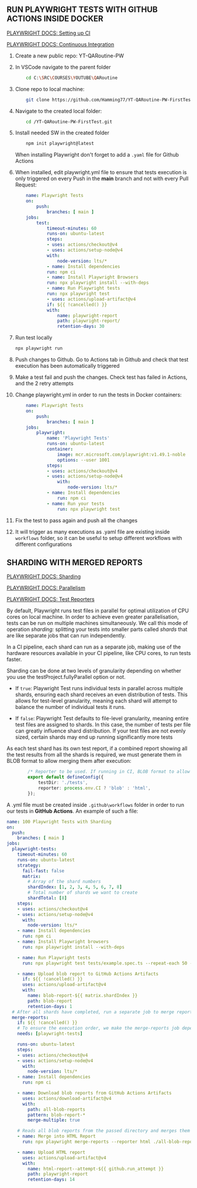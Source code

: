 ## RUN PLAYWRIGHT TESTS WITH GITHUB ACTIONS INSIDE DOCKER

<a href="https://playwright.dev/docs/ci-intro">PLAYWRIGHT DOCS: Setting up CI</a>

<a href="https://playwright.dev/docs/ci">PLAYWRIGHT DOCS: Continuous Integration</a>

1. Create a new public repo: YT-QARoutine-PW
2. In VSCode navigate to the parent folder

    ```sh
        cd C:\SRC\COURSES\YOUTUBE\QARoutine
    ```
3. Clone repo to local machine:

    ```sh
        git clone https://github.com/Hamming77/YT-QARoutine-PW-FirstTest.git
    ```

4. Navigate to the created local folder:

    ```sh
        cd /YT-QARoutine-PW-FirstTest.git
    ```    

5. Install needed SW in the created folder

    ```sh
        npm init playwright@latest
    ```    

	When installing Playwright don't forget to add a <code>.yaml</code> file for Github Actions

6. When installed, edit playwright.yml file to ensure that tests execution is only triggered on every Push in the **main** branch and not with every Pull Request:

    ```yml
        name: Playwright Tests
        on:
            push:
                branches: [ main ]
        jobs:
            test:
                timeout-minutes: 60
                runs-on: ubuntu-latest
                steps:
                - uses: actions/checkout@v4
                - uses: actions/setup-node@v4
                with:
                    node-version: lts/*
                - name: Install dependencies
                run: npm ci
                - name: Install Playwright Browsers
                run: npx playwright install --with-deps
                - name: Run Playwright tests
                run: npx playwright test
                - uses: actions/upload-artifact@v4
                if: ${{ !cancelled() }}
                with:
                    name: playwright-report
                    path: playwright-report/
                    retention-days: 30
    ```

7. Run test locally

    ```sh
    npx playwright run
    ```

8. Push changes to Github. Go to Actions tab in Github and check that test execution has been automatically triggered

9. Make a test fail and push the changes. Check test has failed in Actions, and the 2 retry attempts

10. Change playwright.yml in order to run the tests in Docker containers:

    ```yml
        name: Playwright Tests
        on:
            push:
                branches: [ main ]
        jobs:
            playwright:
                name: 'Playwright Tests'
                runs-on: ubuntu-latest
                container:
                    image: mcr.microsoft.com/playwright:v1.49.1-noble
                    options: --user 1001
                steps:
                - uses: actions/checkout@v4
                - uses: actions/setup-node@v4
                    with:
                        node-version: lts/*
                - name: Install dependencies
                    run: npm ci
                - name: Run your tests
                    run: npx playwright test
    ```                    

11. Fix the test to pass again and push all the changes

12. It will trigger as many executions as .yaml file are existing inside <code>workflows</code> folder, so it can be useful to setup different workflows with different configurations

## SHARDING WITH MERGED REPORTS
<a href="https://playwright.dev/docs/test-sharding">PLAYWRIGHT DOCS: Sharding</a>

<a href="https://playwright.dev/docs/test-parallel">PLAYWRIGHT DOCS: Parallelism</a>

<a href="https://playwright.dev/docs/test-reporters">PLAYWRIGHT DOCS: Test Reporters</a>

 By default, Playwright runs test files in parallel for optimal utilization of CPU cores on local machine. In order to achieve even greater parallelisation, tests can be run on multiple machines simultaneously. We call this mode of operation *sharding:* splitting your tests into smaller parts called *shards* that are like separate jobs that can run independently. 
 
 In a CI pipeline, each shard can run as a separate job, making use of the hardware resources available in your CI pipeline, like CPU cores, to run tests faster.

Sharding can be done at two levels of granularity depending on whether you use the testProject.fullyParallel option or not.

- If <code>true</code>: Playwright Test runs individual tests in parallel across multiple shards, ensuring each shard receives an even distribution of tests. This allows for test-level granularity, meaning each shard will attempt to balance the number of individual tests it runs.

- If <code>false</code>:  Playwright Test defaults to file-level granularity, meaning entire test files are assigned to shards. In this case, the number of tests per file can greatly influence shard distribution. If your test files are not evenly sized, certain shards may end up running significantly more tests

As each test shard has its own test report, if a combined report showing all the test results from all the shards is required, we must generate them in BLOB format to allow merging them after execution:
    
```ts 
        /* Reporter to be used. If running in CI, BLOB format to allow sharding. If in local, in HTML. See https://playwright.dev/docs/test-reporters */
        export default defineConfig({
            testDir: './tests',
            reporter: process.env.CI ? 'blob' : 'html',
        });
```

A .yml file must be created inside <code>.github\workflows</code> folder in order to run our tests in **GitHub Actions**. An example of such a file:

```yml
name: 100 Playwright Tests with Sharding
on:
  push:
    branches: [ main ]
jobs:
  playwright-tests:
    timeout-minutes: 60
    runs-on: ubuntu-latest
    strategy:
      fail-fast: false
      matrix:
        # Array of the shard numbers
        shardIndex: [1, 2, 3, 4, 5, 6, 7, 8]
        # Total number of shards we want to create
        shardTotal: [8]
    steps:
    - uses: actions/checkout@v4
    - uses: actions/setup-node@v4
      with:
        node-version: lts/*
    - name: Install dependencies
      run: npm ci
    - name: Install Playwright browsers
      run: npx playwright install --with-deps

    - name: Run Playwright tests
      run: npx playwright test tests/example.spec.ts --repeat-each 50 --project=chromium --shard=${{ matrix.shardIndex }}/${{ matrix.shardTotal }}

    - name: Upload blob report to GitHub Actions Artifacts
      if: ${{ !cancelled() }}
      uses: actions/upload-artifact@v4
      with:
        name: blob-report-${{ matrix.shardIndex }}
        path: blob-report
        retention-days: 1
  # After all shards have completed, run a separate job to merge reports after playwright-tests, even if some shards have failed
  merge-reports:
    if: ${{ !cancelled() }}
    # To ensure the execution order, we make the merge-reports job depend on our sharded "playwright-tests" previous job
    needs: [playwright-tests]

    runs-on: ubuntu-latest
    steps:
    - uses: actions/checkout@v4
    - uses: actions/setup-node@v4
      with:
        node-version: lts/*
    - name: Install dependencies
      run: npm ci

    - name: Download blob reports from GitHub Actions Artifacts
      uses: actions/download-artifact@v4
      with:
        path: all-blob-reports
        pattern: blob-report-*
        merge-multiple: true

    # Reads all blob reports from the passed directory and merges them into a single report.
    - name: Merge into HTML Report
      run: npx playwright merge-reports --reporter html ./all-blob-reports

    - name: Upload HTML report
      uses: actions/upload-artifact@v4
      with:
        name: html-report--attempt-${{ github.run_attempt }}
        path: playwright-report
        retention-days: 14
```